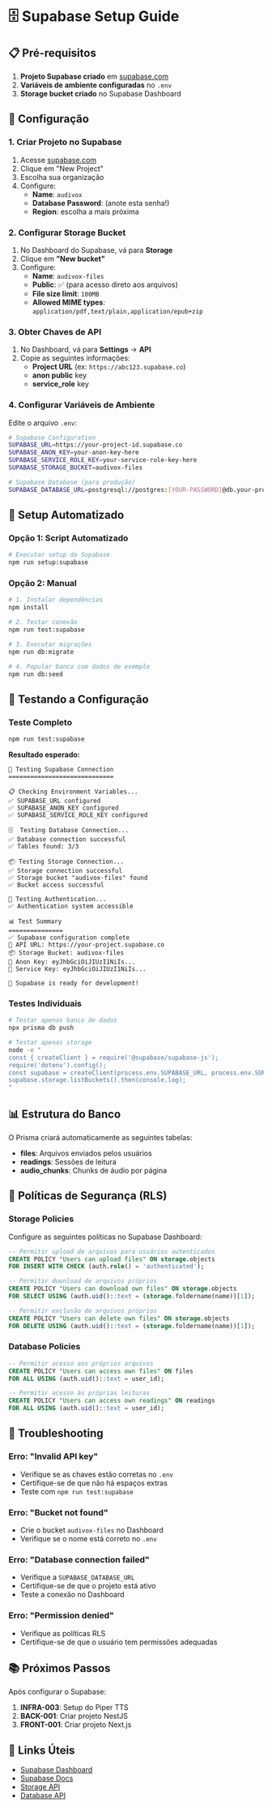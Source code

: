 # 🗄️ Supabase Setup Guide

## 📋 Pré-requisitos

1. **Projeto Supabase criado** em [supabase.com](https://supabase.com)
2. **Variáveis de ambiente configuradas** no `.env`
3. **Storage bucket criado** no Supabase Dashboard

## 🔧 Configuração

### 1. Criar Projeto no Supabase

1. Acesse [supabase.com](https://supabase.com)
2. Clique em "New Project"
3. Escolha sua organização
4. Configure:
   - **Name**: `audivox`
   - **Database Password**: (anote esta senha!)
   - **Region**: escolha a mais próxima

### 2. Configurar Storage Bucket

1. No Dashboard do Supabase, vá para **Storage**
2. Clique em **"New bucket"**
3. Configure:
   - **Name**: `audivox-files`
   - **Public**: ✅ (para acesso direto aos arquivos)
   - **File size limit**: `100MB`
   - **Allowed MIME types**: `application/pdf,text/plain,application/epub+zip`

### 3. Obter Chaves de API

1. No Dashboard, vá para **Settings** → **API**
2. Copie as seguintes informações:
   - **Project URL** (ex: `https://abc123.supabase.co`)
   - **anon public** key
   - **service_role** key

### 4. Configurar Variáveis de Ambiente

Edite o arquivo `.env`:

```bash
# Supabase Configuration
SUPABASE_URL=https://your-project-id.supabase.co
SUPABASE_ANON_KEY=your-anon-key-here
SUPABASE_SERVICE_ROLE_KEY=your-service-role-key-here
SUPABASE_STORAGE_BUCKET=audivox-files

# Supabase Database (para produção)
SUPABASE_DATABASE_URL=postgresql://postgres:[YOUR-PASSWORD]@db.your-project.supabase.co:5432/postgres
```

## 🚀 Setup Automatizado

### Opção 1: Script Automatizado

```bash
# Executar setup do Supabase
npm run setup:supabase
```

### Opção 2: Manual

```bash
# 1. Instalar dependências
npm install

# 2. Testar conexão
npm run test:supabase

# 3. Executar migrações
npm run db:migrate

# 4. Popular banco com dados de exemplo
npm run db:seed
```

## 🧪 Testando a Configuração

### Teste Completo

```bash
npm run test:supabase
```

**Resultado esperado:**
```
🧪 Testing Supabase Connection
=============================

📋 Checking Environment Variables...
✅ SUPABASE_URL configured
✅ SUPABASE_ANON_KEY configured
✅ SUPABASE_SERVICE_ROLE_KEY configured

🗄️  Testing Database Connection...
✅ Database connection successful
✅ Tables found: 3/3

📦 Testing Storage Connection...
✅ Storage connection successful
✅ Storage bucket "audivox-files" found
✅ Bucket access successful

🔐 Testing Authentication...
✅ Authentication system accessible

📊 Test Summary
===============
✅ Supabase configuration complete
📡 API URL: https://your-project.supabase.co
📦 Storage Bucket: audivox-files
🔑 Anon Key: eyJhbGciOiJIUzI1NiIs...
🔑 Service Key: eyJhbGciOiJIUzI1NiIs...

🎉 Supabase is ready for development!
```

### Testes Individuais

```bash
# Testar apenas banco de dados
npx prisma db push

# Testar apenas storage
node -e "
const { createClient } = require('@supabase/supabase-js');
require('dotenv').config();
const supabase = createClient(process.env.SUPABASE_URL, process.env.SUPABASE_SERVICE_ROLE_KEY);
supabase.storage.listBuckets().then(console.log);
"
```

## 📊 Estrutura do Banco

O Prisma criará automaticamente as seguintes tabelas:

- **files**: Arquivos enviados pelos usuários
- **readings**: Sessões de leitura
- **audio_chunks**: Chunks de áudio por página

## 🔐 Políticas de Segurança (RLS)

### Storage Policies

Configure as seguintes políticas no Supabase Dashboard:

```sql
-- Permitir upload de arquivos para usuários autenticados
CREATE POLICY "Users can upload files" ON storage.objects
FOR INSERT WITH CHECK (auth.role() = 'authenticated');

-- Permitir download de arquivos próprios
CREATE POLICY "Users can download own files" ON storage.objects
FOR SELECT USING (auth.uid()::text = (storage.foldername(name))[1]);

-- Permitir exclusão de arquivos próprios
CREATE POLICY "Users can delete own files" ON storage.objects
FOR DELETE USING (auth.uid()::text = (storage.foldername(name))[1]);
```

### Database Policies

```sql
-- Permitir acesso aos próprios arquivos
CREATE POLICY "Users can access own files" ON files
FOR ALL USING (auth.uid()::text = user_id);

-- Permitir acesso às próprias leituras
CREATE POLICY "Users can access own readings" ON readings
FOR ALL USING (auth.uid()::text = user_id);
```

## 🚨 Troubleshooting

### Erro: "Invalid API key"

- Verifique se as chaves estão corretas no `.env`
- Certifique-se de que não há espaços extras
- Teste com `npm run test:supabase`

### Erro: "Bucket not found"

- Crie o bucket `audivox-files` no Dashboard
- Verifique se o nome está correto no `.env`

### Erro: "Database connection failed"

- Verifique a `SUPABASE_DATABASE_URL`
- Certifique-se de que o projeto está ativo
- Teste a conexão no Dashboard

### Erro: "Permission denied"

- Verifique as políticas RLS
- Certifique-se de que o usuário tem permissões adequadas

## 📚 Próximos Passos

Após configurar o Supabase:

1. **INFRA-003**: Setup do Piper TTS
2. **BACK-001**: Criar projeto NestJS
3. **FRONT-001**: Criar projeto Next.js

## 🔗 Links Úteis

- [Supabase Dashboard](https://supabase.com/dashboard)
- [Supabase Docs](https://supabase.com/docs)
- [Storage API](https://supabase.com/docs/guides/storage)
- [Database API](https://supabase.com/docs/guides/database)
